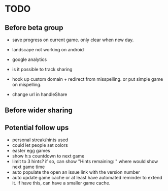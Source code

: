 # TODO

## Before beta group

- save progress on current game. only clear when new day.

- landscape not working on android

- google analytics
- is it possible to track sharing

- hook up custom domain + redirect from misspelling. or put simple game on mispelling.
- change url in handleShare

## Before wider sharing

## Potential follow ups

- personal streak/hints used
- could let people set colors
- easter egg games
- show h:s countdown to next game
- limit to 3 hints? if so, can show "Hints remaining: " where would show next game time
- auto populate the open an issue link with the version number
- auto update game cache or at least have automated reminder to extend it. If have this, can have a smaller game cache.